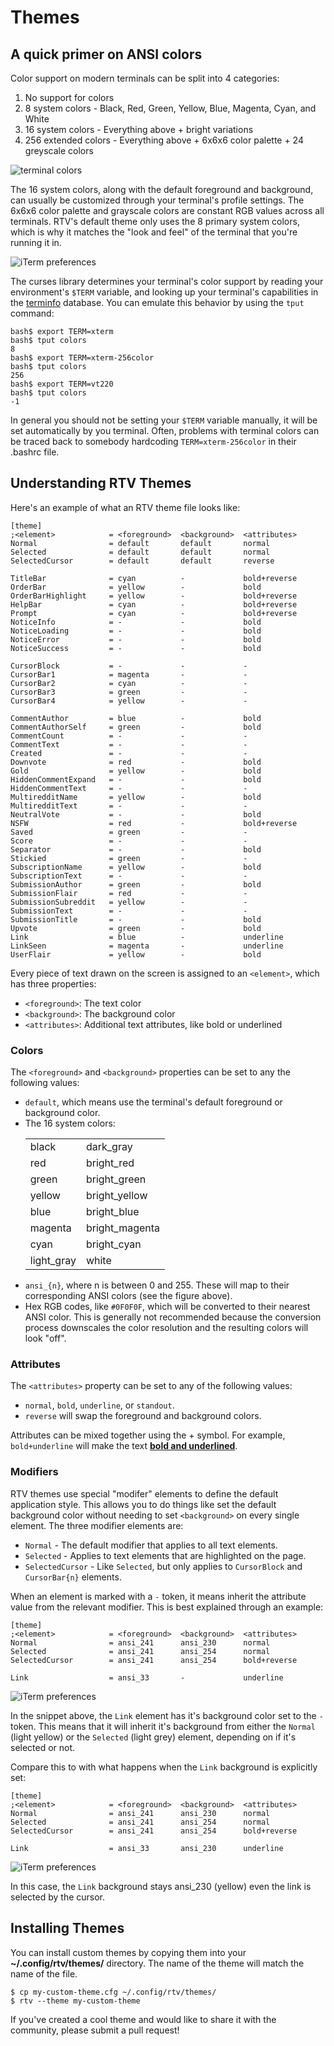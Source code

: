 # Themes

## A quick primer on ANSI colors

Color support on modern terminals can be split into 4 categories:

1. No support for colors
2. 8 system colors - Black, Red, Green, Yellow, Blue, Magenta,
   Cyan, and White
3. 16 system colors - Everything above + bright variations
4. 256 extended colors - Everything above + 6x6x6 color palette + 24 greyscale colors

<img alt="terminal colors" src="resources/terminal_colors.png"/>

The 16 system colors, along with the default foreground and background,
can usually be customized through your terminal's profile settings. The
6x6x6 color palette and grayscale colors are constant RGB values across
all terminals. RTV's default theme only uses the 8 primary system colors,
which is why it matches the "look and feel" of the terminal that you're
running it in.

<img alt="iTerm preferences" src="resources/iterm_preferences.png"/>

The curses library determines your terminal's color support by reading your
environment's ``$TERM`` variable, and looking up your terminal's
capabilities in the [terminfo](https://linux.die.net/man/5/terminfo)
database. You can emulate this behavior by using the ``tput`` command:

```
bash$ export TERM=xterm
bash$ tput colors
8
bash$ export TERM=xterm-256color
bash$ tput colors
256
bash$ export TERM=vt220
bash$ tput colors
-1
```

In general you should not be setting your ``$TERM`` variable manually,
it will be set automatically by you terminal. Often, problems with
terminal colors can be traced back to somebody hardcoding
``TERM=xterm-256color`` in their .bashrc file.

## Understanding RTV Themes

Here's an example of what an RTV theme file looks like:

```
[theme]
;<element>            = <foreground>  <background>  <attributes>
Normal                = default       default       normal
Selected              = default       default       normal
SelectedCursor        = default       default       reverse

TitleBar              = cyan          -             bold+reverse
OrderBar              = yellow        -             bold
OrderBarHighlight     = yellow        -             bold+reverse
HelpBar               = cyan          -             bold+reverse
Prompt                = cyan          -             bold+reverse
NoticeInfo            = -             -             bold
NoticeLoading         = -             -             bold
NoticeError           = -             -             bold
NoticeSuccess         = -             -             bold

CursorBlock           = -             -             -
CursorBar1            = magenta       -             -
CursorBar2            = cyan          -             -
CursorBar3            = green         -             -
CursorBar4            = yellow        -             -

CommentAuthor         = blue          -             bold
CommentAuthorSelf     = green         -             bold
CommentCount          = -             -             -
CommentText           = -             -             -
Created               = -             -             -
Downvote              = red           -             bold
Gold                  = yellow        -             bold
HiddenCommentExpand   = -             -             bold
HiddenCommentText     = -             -             -
MultiredditName       = yellow        -             bold
MultiredditText       = -             -             -
NeutralVote           = -             -             bold
NSFW                  = red           -             bold+reverse
Saved                 = green         -             -
Score                 = -             -             -
Separator             = -             -             bold
Stickied              = green         -             -
SubscriptionName      = yellow        -             bold
SubscriptionText      = -             -             -
SubmissionAuthor      = green         -             bold
SubmissionFlair       = red           -             -
SubmissionSubreddit   = yellow        -             -
SubmissionText        = -             -             -
SubmissionTitle       = -             -             bold
Upvote                = green         -             bold
Link                  = blue          -             underline
LinkSeen              = magenta       -             underline
UserFlair             = yellow        -             bold
```

Every piece of text drawn on the screen is assigned to an ``<element>``,
which has three properties:

- ``<foreground>``: The text color
- ``<background>``: The background color
- ``<attributes>``: Additional text attributes, like bold or underlined

### Colors

The ``<foreground>`` and ``<background>`` properties can be set to any the following values:

- ``default``, which means use the terminal's default foreground or background color.
- The 16 system colors:
  <p>
  <table>
    <tr><td>black</td><td>dark_gray</td></tr>
    <tr><td>red</td></td><td>bright_red</td></tr>
    <tr><td>green</td></td><td>bright_green</td></tr>
    <tr><td>yellow</td></td><td>bright_yellow</td></tr>
    <tr><td>blue</td></td><td>bright_blue</td></tr>
    <tr><td>magenta</td></td><td>bright_magenta</td></tr>
    <tr><td>cyan</td></td><td>bright_cyan</td></tr>
    <tr><td>light_gray</td></td><td>white</td></tr>
  </table>
  </p>
- ``ansi_{n}``, where n is between 0 and 255. These will map to their
  corresponding ANSI colors (see the figure above).
- Hex RGB codes, like ``#0F0F0F``, which will be converted to their nearest
  ANSI color. This is generally not recommended because the conversion process
  downscales the color resolution and the resulting colors will look "off".

### Attributes

The ``<attributes>`` property can be set to any of the following values:

- ``normal``, ``bold``, ``underline``, or ``standout``.
- ``reverse`` will swap the foreground and background colors.

Attributes can be mixed together using the + symbol. For example,
  ``bold+underline`` will make the text <b><u>bold and underlined</u></b>.

### Modifiers

RTV themes use special "modifer" elements to define the default
application style. This allows you to do things like set the default
background color without needing to set ``<background>`` on every
single element. The three modifier elements are:

- ``Normal`` - The default modifier that applies to all text elements.
- ``Selected`` - Applies to text elements that are highlighted on the page.
- ``SelectedCursor`` - Like ``Selected``, but only applies to ``CursorBlock``
  and ``CursorBar{n}`` elements.

When an element is marked with a ``-`` token, it means inherit the
attribute value from the relevant modifier. This is best explained
through an example:

```
[theme]
;<element>            = <foreground>  <background>  <attributes>
Normal                = ansi_241      ansi_230      normal
Selected              = ansi_241      ansi_254      normal
SelectedCursor        = ansi_241      ansi_254      bold+reverse

Link                  = ansi_33       -             underline
```

<img alt="iTerm preferences" src="resources/theme_modifiers.png"/>

In the snippet above, the ``Link`` element has it's background color set
to the ``-`` token. This means that it will inherit it's background
from either the ``Normal`` (light yellow) or the ``Selected`` (light grey)
element, depending on if it's selected or not.

Compare this to with what happens when the ``Link`` background is explicitly set:

```
[theme]
;<element>            = <foreground>  <background>  <attributes>
Normal                = ansi_241      ansi_230      normal
Selected              = ansi_241      ansi_254      normal
SelectedCursor        = ansi_241      ansi_254      bold+reverse

Link                  = ansi_33       ansi_230      underline
```

<img alt="iTerm preferences" src="resources/theme_modifiers_2.png"/>

In this case, the ``Link`` background stays ansi_230 (yellow) even the link is
selected by the cursor.

## Installing Themes

You can install custom themes by copying them into your **~/.config/rtv/themes/**
directory. The name of the theme will match the name of the file.

```
$ cp my-custom-theme.cfg ~/.config/rtv/themes/
$ rtv --theme my-custom-theme
```

If you've created a cool theme and would like to share it with the community,
please submit a pull request!
